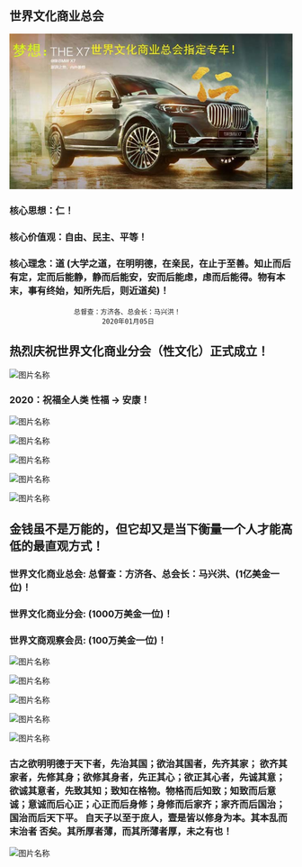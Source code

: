 ## 世界文化商业总会  
![图片名称](https://raw.githubusercontent.com/maxinghong/maxinghong.github.io/master/BMWX7x.jpg)

### 核心思想：仁！

### 核心价值观：自由、民主、平等！

### 核心理念：道 (大学之道，在明明德，在亲民，在止于至善。知止而后有定，定而后能静，静而后能安，安而后能虑，虑而后能得。物有本末，事有终始，知所先后，则近道矣)！

                    总督查：方济各、总会长：马兴洪！
                           2020年01月05日
                                                                     


## 热烈庆祝世界文化商业分会（性文化）正式成立！

![图片名称](https://timgsa.baidu.com/timg?image&quality=80&size=b9999_10000&sec=1577944436534&di=77d610a7a6e0634d2c23c4cdf6fc984d&imgtype=0&src=http%3A%2F%2Fg-search1.alicdn.com%2Fimg%2Fbao%2Fuploaded%2Fi1%2F4053667861%2FO1CN01u10SOT27wNyMWsO4F_%2521%25214053667861.jpg_300x300.jpg)

### 2020：祝福全人类 性福 -> 安康！

![图片名称](https://timgsa.baidu.com/timg?image&quality=80&size=b9999_10000&sec=1577940898003&di=134d915399fa33ed1826c54732fb2a70&imgtype=0&src=http%3A%2F%2Fs15.sinaimg.cn%2Fmiddle%2F472302e9gb3ce40cf0c5e%26690)

![图片名称](https://timgsa.baidu.com/timg?image&quality=80&size=b9999_10000&sec=1577437571925&di=d6383aab3fe9615a92b7d7001c38220a&imgtype=0&src=http%3A%2F%2Fgss0.baidu.com%2F94o3dSag_xI4khGko9WTAnF6hhy%2Fzhidao%2Fpic%2Fitem%2Ffcfaaf51f3deb48fa438cb07fb1f3a292cf57891.jpg)

![图片名称](http://img.mp.itc.cn/upload/20170208/c0136f901aa24aceb277c6a82ff297ea_th.jpg)

![图片名称](https://timgsa.baidu.com/timg?image&quality=80&size=b9999_10000&sec=1578536440&di=3ddcec316cff228aacde55aac8ae6962&imgtype=jpg&er=1&src=http%3A%2F%2Fa4.att.hudong.com%2F41%2F33%2F19300544273493153257339105813.png)


![图片名称](https://timgsa.baidu.com/timg?image&quality=80&size=b9999_10000&sec=1577942520091&di=6e1eccb312ec3b7cf578ec7723984b2d&imgtype=0&src=http%3A%2F%2Fimg1.qunarzz.com%2Ftravel%2Fd3%2F1708%2Fe3%2F9e3cb42c56bf1ab5.jpg_r_720x480x95_dbea8551.jpg)


##  金钱虽不是万能的，但它却又是当下衡量一个人才能高低的最直观方式！

### 世界文化商业总会: 总督查：方济各、总会长：马兴洪、(1亿美金一位)！
### 世界文化商业分会: (1000万美金一位)！
### 世界文商观察会员: (100万美金一位)！ 

![图片名称](https://timgsa.baidu.com/timg?image&quality=80&size=b9999_10000&sec=1578023446458&di=b8f4b810340ab2cadfde67fd3cb1d8b0&imgtype=0&src=http%3A%2F%2Fimg.yzcdn.cn%2Fupload_files%2F2018%2F07%2F21%2FFgHV6sJX_VB-Nl-NFEk7wyywB2VJ.jpg%3FimageView2%2F2%2Fw%2F580%2Fh%2F580%2Fq%2F75%2Fformat%2Fjpg)

![图片名称](https://timgsa.baidu.com/timg?image&quality=80&size=b9999_10000&sec=1578026699787&di=7fe6d69c77ec14408cf1951df0e752c6&imgtype=0&src=http%3A%2F%2F91cycn.37cy.com%2Fwww91cycn%2Fupload%2F12-08-12%2F13447505282201.jpg)

![图片名称](https://timgsa.baidu.com/timg?image&quality=80&size=b9999_10000&sec=1578621501&di=80e65a79f52b10a1ac0298e703dd50b7&imgtype=jpg&er=1&src=http%3A%2F%2Fwww.dv37.com%2Fupload%2Feditor%2F201411%2F1416895680_962883.jpg)

![图片名称](http://pic1.zhimg.com/v2-927786d0a4da794b62a676cd30c6bf41_1200x500.jpg)

![图片名称](https://timgsa.baidu.com/timg?image&quality=80&size=b9999_10000&sec=1578124684123&di=92c6b91f95b7ad91c15bed220fb4dc57&imgtype=0&src=http%3A%2F%2Fwww.track-roller.com%2Fimg%2Ftk27100152.jpg)

### 古之欲明明德于天下者，先治其国；欲治其国者，先齐其家； 欲齐其家者，先修其身；欲修其身者，先正其心；欲正其心者，先诚其意；欲诚其意者，先致其知；致知在格物。物格而后知致；知致而后意诚；意诚而后心正；心正而后身修；身修而后家齐；家齐而后国治；国治而后天下平。 自天子以至于庶人，壹是皆以修身为本。其本乱而末治者 否矣。其所厚者薄，而其所薄者厚，未之有也！

![图片名称](https://ss1.bdstatic.com/70cFvXSh_Q1YnxGkpoWK1HF6hhy/it/u=251529049,2984637294&fm=26&gp=0.jpg)

